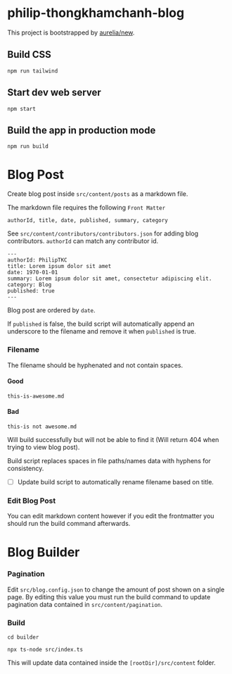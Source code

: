 # philip-thongkhamchanh-blog

This project is bootstrapped by [aurelia/new](https://github.com/aurelia/new).

## Build CSS

    npm run tailwind

## Start dev web server

    npm start

## Build the app in production mode

    npm run build

# Blog Post

Create blog post inside `src/content/posts` as a markdown file.

The markdown file requires the following `Front Matter`

`authorId, title, date, published, summary, category`

See `src/content/contributors/contributors.json` for adding blog contributors. `authorId` can match any contributor id.

```
---
authorId: PhilipTKC
title: Lorem ipsum dolor sit amet
date: 1970-01-01
summary: Lorem ipsum dolor sit amet, consectetur adipiscing elit.
category: Blog
published: true
---
```

Blog post are ordered by `date`.

If `published` is false, the build script will automatically append an underscore to the filename and remove it when `published` is true.

### Filename

The filename should be hyphenated and not contain spaces.

#### Good

`this-is-awesome.md`

#### Bad

`this-is not awesome.md`

Will build successfully but will not be able to find it (Will return 404 when trying to view blog post).

Build script replaces spaces in file paths/names data with hyphens for consistency.

- [ ] Update build script to automatically rename filename based on title.

### Edit Blog Post

You can edit markdown content however if you edit the frontmatter you should run the build command afterwards.

# Blog Builder

### Pagination

Edit `src/blog.config.json` to change the amount of post shown on a single page. By editing this value you must run the build command to update pagination data contained in `src/content/pagination`.

### Build

`cd builder`

`npx ts-node src/index.ts`

This will update data contained inside the `[rootDir]/src/content` folder.
